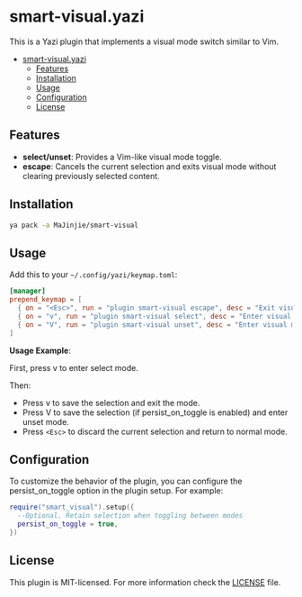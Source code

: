 # smart-visual.yazi

This is a Yazi plugin that implements a visual mode switch similar to Vim.

<!--toc:start-->
- [smart-visual.yazi](#smart-visualyazi)
  - [Features](#features)
  - [Installation](#installation)
  - [Usage](#usage)
  - [Configuration](#configuration)
  - [License](#license)
<!--toc:end-->

## Features

- **select/unset**: Provides a Vim-like visual mode toggle.
- **escape**: Cancels the current selection and exits visual mode without clearing previously selected content.

## Installation

```sh
ya pack -a MaJinjie/smart-visual
```

## Usage

Add this to your `~/.config/yazi/keymap.toml`:

``` toml
[manager]
prepend_keymap = [
  { on = "<Esc>", run = "plugin smart-visual escape", desc = "Exit visual mode, clear selected, or cancel search" },
  { on = "v", run = "plugin smart-visual select", desc = "Enter visual mode (selection mode)" },
  { on = "V", run = "plugin smart-visual unset", desc = "Enter visual mode (unset mode)" },
]
```

**Usage Example**:

First, press v to enter select mode.

Then:

- Press v to save the selection and exit the mode.
- Press V to save the selection (if persist_on_toggle is enabled) and enter unset mode.
- Press `<Esc>` to discard the current selection and return to normal mode.

## Configuration

To customize the behavior of the plugin, you can configure the persist_on_toggle option in the plugin setup. For example:

```lua
require("smart_visual").setup({
  --Optional. Retain selection when toggling between modes
  persist_on_toggle = true, 
})
```

## License

This plugin is MIT-licensed. For more information check the [LICENSE](https://github.com/MaJinjie/smart-visual.yazi/blob/main/LICENSE) file.
